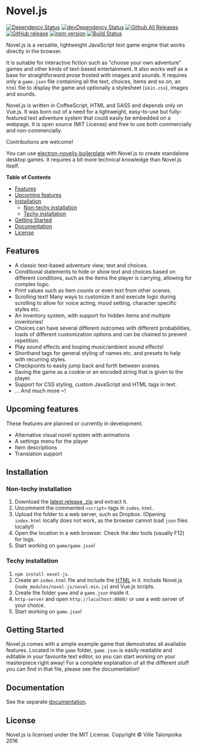 # Novel.js

[![Dependency Status](https://david-dm.org/Nanofus/novel.js.svg)](https://david-dm.org/Nanofus/novel.js) [![devDependency Status](https://david-dm.org/Nanofus/novel.js/dev-status.svg)](https://david-dm.org/Nanofus/novel.js#info=devDependencies)
[![Github All Releases](https://img.shields.io/github/downloads/Nanofus/novel.js/total.svg)]() [![GitHub release](https://img.shields.io/github/release/Nanofus/novel.js.svg)]() [![npm version](https://badge.fury.io/js/novel-js.svg)](https://badge.fury.io/js/novel-js)
[![Build Status](https://travis-ci.org/Nanofus/novel.js.svg?branch=master)](https://travis-ci.org/Nanofus/novel.js)

Novel.js is a versatile, lightweight JavaScript text game engine that works directly in the browser.

It is suitable for interactive fiction such as "choose your own adventure" games and other kinds of text-based entertainment. It also works well as a base for straightforward prose frosted with images and sounds. It requires only a `game.json` file containing all the text, choices, items and so on, an `html` file to display the game and optionally a stylesheet (`skin.css`), images and sounds.

Novel.js is written in CoffeeScript, HTML and SASS and depends only on Vue.js. It was born out of a need for a lightweight, easy-to-use but fully-featured text adventure system that could easily be embedded on a webpage. It is open source (MIT License) and free to use both commercially and non-commercially.

Contributions are welcome!

You can use [electron-noveljs-boilerplate](https://github.com/Nanofus/electron-noveljs-boilerplate) with Novel.js to create standalone desktop games. It requires a bit more technical knowledge than Novel.js itself.

**Table of Contents**

- [Features](#features)
- [Upcoming features](#upcoming-features)
- [Installation](#installation)
	- [Non-techy installation](#non-techy-installation)
	- [Techy installation](#techy-installation)
- [Getting Started](#getting-started)
- [Documentation](#documentation)
- [License](#license)

## Features

- A classic text-based adventure view; text and choices.
- Conditional statements to hide or show text and choices based on different conditions, such as the items the player is carrying, allowing for complex logic.
- Print values such as item counts or even text from other scenes.
- Scrolling text! Many ways to customize it and execute logic during scrolling to allow for voice acting, mood setting, character specific styles etc.
- An inventory system, with support for hidden items and multiple inventories!
- Choices can have several different outcomes with different probabilities, loads of different customization options and can be chained to prevent repetition.
- Play sound effects and looping music/ambient sound effects!
- Shorthand tags for general styling of names etc. and presets to help with recurring styles.
- Checkpoints to easily jump back and forth between scenes.
- Saving the game as a cookie or an encoded string that is given to the player.
- Support for CSS styling, custom JavaScript and HTML tags in text.
- ... And much more ~!

## Upcoming features

These features are planned or currently in development.
- Alternative visual novel system with animations
- A settings menu for the player
- Item descriptions
- Translation support

## Installation

### Non-techy installation

1. Download the [latest release .zip](https://github.com/Nanofus/novel.js/releases/latest) and extract it.
2. Uncomment the commented `<script>` tags in `index.html`.
3. Upload the folder to a web server, such as Dropbox. (Opening `index.html` locally does not work, as the browser cannot load `json` files locally!)
4. Open the location in a web browser. Check the dev tools (usually F12) for logs.
5. Start working on `game/game.json`!

### Techy installation

1. `npm install novel-js`.
2. Create an `index.html` file and include the [HTML](https://github.com/Nanofus/novel.js/blob/master/DOCUMENTATION.md#html-structure) in it. Include Novel.js (`node_modules/novel-js/novel.min.js`) and Vue.js scripts.
3. Create the folder `game` and a `game.json` inside it.
4. `http-server` and open `http://localhost:8080/` or use a web server of your choice.
5. Start working on `game.json`!

## Getting Started

Novel.js comes with a simple example game that demostrates all available features. Located in the `game` folder, `game.json` is easily readable and editable in your favourite text editor, so you can start working on your masterpiece right away! For a complete explanation of all the different stuff you can find in that file, please see the documentation!

## Documentation

See the separate [documentation](DOCUMENTATION.md).

## License

Novel.js is licensed under the MIT License.
Copyright © Ville Talonpoika 2016
